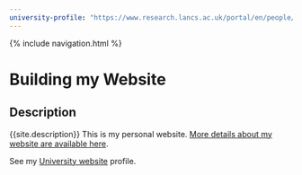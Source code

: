```yaml
---
university-profile: "https://www.research.lancs.ac.uk/portal/en/people/guillermo-perez-algorta"
---
```


{% include navigation.html %}

# Building my Website

## Description
{{site.description}}
This is my personal website. 
[More details about my website are available here](about.md).

See my [University website]({{page.university-profile}}) profile.



